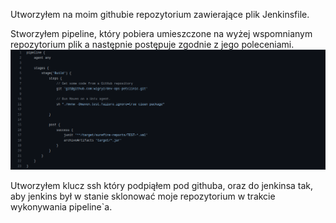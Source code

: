 Utworzyłem na moim githubie repozytorium zawierające plik Jenkinsfile.

Stworzyłem pipeline, który pobiera umieszczone na wyżej wspomnianym repozytorium plik a następnie postępuje zgodnie z jego poleceniami.
![img.png](img.png)

Utworzyłem klucz ssh który podpiąłem pod githuba, oraz do jenkinsa tak, aby jenkins był w stanie sklonować moje repozytorium w trakcie wykonywania pipeline`a.
